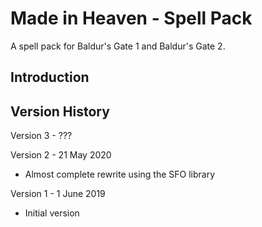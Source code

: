 # Made in Heaven - Spell Pack
A spell pack for Baldur's Gate 1 and Baldur's Gate 2.


## Introduction



## Version History

Version 3 - ???

Version 2 - 21 May 2020
- Almost complete rewrite using the SFO library

Version 1 - 1 June 2019
- Initial version
